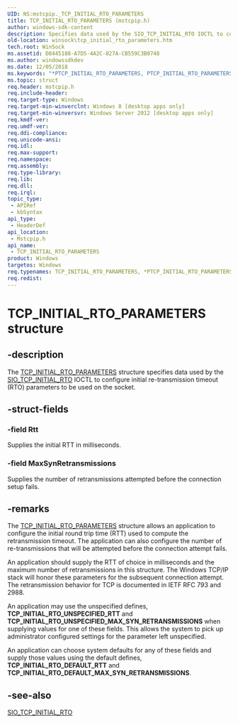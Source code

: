 ```yaml
---
UID: NS:mstcpip._TCP_INITIAL_RTO_PARAMETERS
title: TCP_INITIAL_RTO_PARAMETERS (mstcpip.h)
author: windows-sdk-content
description: Specifies data used by the SIO_TCP_INITIAL_RTO IOCTL to configure initial re-transmission timeout (RTO) parameters to be used on the socket.
old-location: winsock\tcp_initial_rto_parameters.htm
tech.root: WinSock
ms.assetid: D8445188-A7D5-4A2C-827A-CB559C3B0748
ms.author: windowssdkdev
ms.date: 12/05/2018
ms.keywords: "*PTCP_INITIAL_RTO_PARAMETERS, PTCP_INITIAL_RTO_PARAMETERS, PTCP_INITIAL_RTO_PARAMETERS structure pointer [Winsock], TCP_INITIAL_RTO_PARAMETERS, TCP_INITIAL_RTO_PARAMETERS structure [Winsock], mstcpip/PTCP_INITIAL_RTO_PARAMETERS, mstcpip/TCP_INITIAL_RTO_PARAMETERS, winsock.tcp_initial_rto_parameters"
ms.topic: struct
req.header: mstcpip.h
req.include-header: 
req.target-type: Windows
req.target-min-winverclnt: Windows 8 [desktop apps only]
req.target-min-winversvr: Windows Server 2012 [desktop apps only]
req.kmdf-ver: 
req.umdf-ver: 
req.ddi-compliance: 
req.unicode-ansi: 
req.idl: 
req.max-support: 
req.namespace: 
req.assembly: 
req.type-library: 
req.lib: 
req.dll: 
req.irql: 
topic_type:
 - APIRef
 - kbSyntax
api_type:
 - HeaderDef
api_location:
 - Mstcpip.h
api_name:
 - TCP_INITIAL_RTO_PARAMETERS
product: Windows
targetos: Windows
req.typenames: TCP_INITIAL_RTO_PARAMETERS, *PTCP_INITIAL_RTO_PARAMETERS
req.redist: 
---
```


# TCP_INITIAL_RTO_PARAMETERS structure


## -description


The 
<a href="https://msdn.microsoft.com/862dd8f8-5929-4426-b531-a87e36506634">TCP_INITIAL_RTO_PARAMETERS</a> structure  specifies data used by the <a href="https://msdn.microsoft.com/F5ABAE57-E0F0-4AEB-825C-B53AEE8210E7">SIO_TCP_INITIAL_RTO</a> IOCTL to configure initial re-transmission timeout (RTO) parameters to be used on the socket.


## -struct-fields




### -field Rtt

Supplies the initial RTT in milliseconds.


### -field MaxSynRetransmissions

Supplies the number of retransmissions attempted before the connection
    setup fails.



## -remarks



The <a href="https://msdn.microsoft.com/862dd8f8-5929-4426-b531-a87e36506634">TCP_INITIAL_RTO_PARAMETERS</a> structure  allows an application to configure the initial round trip time (RTT) used to compute the retransmission timeout. The application can also configure the number of re-transmissions that will be attempted before the connection attempt fails. 

An application should supply the RTT of choice in milliseconds and the maximum number of retransmissions in this structure. The Windows TCP/IP stack will honor these parameters for the subsequent connection attempt. The retransmission behavior for TCP is documented in IETF RFC 793 and 2988.

An application may use the unspecified defines,  <b>TCP_INITIAL_RTO_UNSPECIFIED_RTT</b> and <b>TCP_INITIAL_RTO_UNSPECIFIED_MAX_SYN_RETRANSMISSIONS</b>  when supplying values for one of these fields. This allows the system to pick up administrator configured settings for the parameter left unspecified.

An application can choose system defaults for any of these fields and supply those values using the default defines, <b>TCP_INITIAL_RTO_DEFAULT_RTT</b> and <b>TCP_INITIAL_RTO_DEFAULT_MAX_SYN_RETRANSMISSIONS</b>.




## -see-also




<a href="https://msdn.microsoft.com/F5ABAE57-E0F0-4AEB-825C-B53AEE8210E7">SIO_TCP_INITIAL_RTO</a>
 

 

